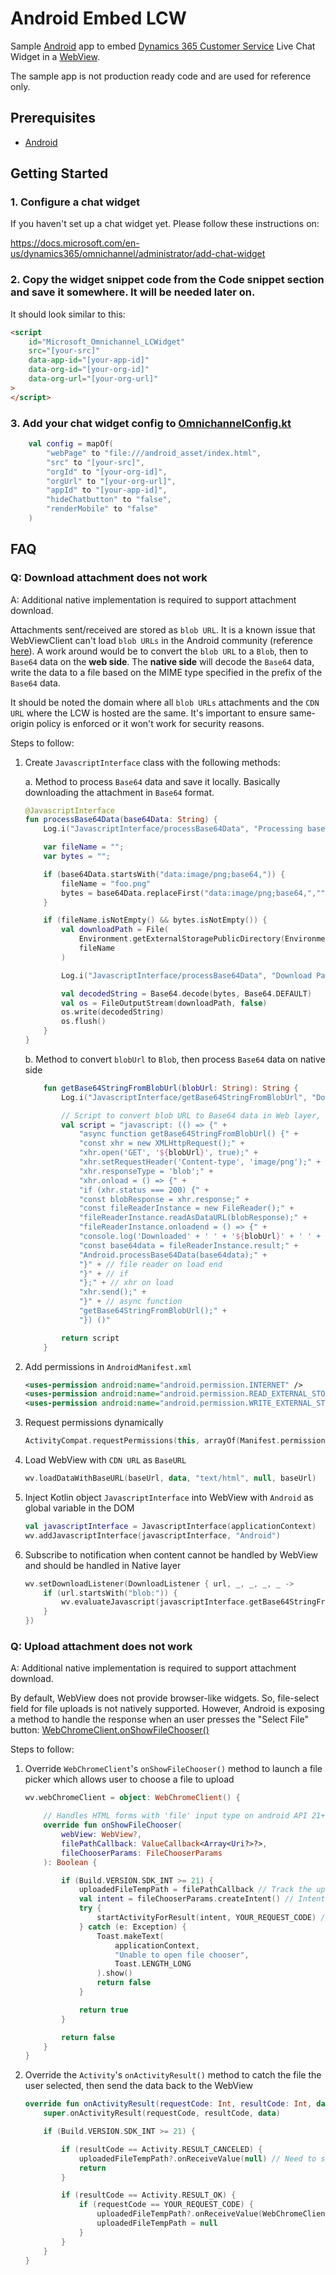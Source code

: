 # Android Embed LCW

Sample [Android](https://www.android.com/) app to embed [Dynamics 365 Customer Service](https://docs.microsoft.com/en-us/dynamics365/customer-service/help-hub) Live Chat Widget in a [WebView](https://developer.android.com/reference/android/webkit/WebView).

The sample app is not production ready code and are used for reference only.

## Prerequisites
- [Android](https://www.android.com/)

## Getting Started

### 1. Configure a chat widget

If you haven't set up a chat widget yet. Please follow these instructions on:

https://docs.microsoft.com/en-us/dynamics365/omnichannel/administrator/add-chat-widget

### 2. **Copy** the widget snippet code from the **Code snippet** section and save it somewhere. It will be needed later on.

It should look similar to this:

```html
<script
    id="Microsoft_Omnichannel_LCWidget"
    src="[your-src]"
    data-app-id="[your-app-id]"
    data-org-id="[your-org-id]"
    data-org-url="[your-org-url]"
>
</script>
```

### 3. **Add** your chat widget config to [OmnichannelConfig.kt](app/src/main/java/com/example/embedlcw/OmnichannelConfig.kt)

```kotlin
    val config = mapOf(
        "webPage" to "file:///android_asset/index.html",
        "src" to "[your-src]",
        "orgId" to "[your-org-id]",
        "orgUrl" to "[your-org-url]",
        "appId" to "[your-app-id]",
        "hideChatbutton" to "false",
        "renderMobile" to "false"
    )
```

## FAQ

### Q: Download attachment does not work

A: Additional native implementation is required to support attachment download.

Attachments sent/received are stored as `blob URL`. It is a known issue that WebViewClient can't load `blob URLs` in the Android community (reference [here](https://stackoverflow.com/questions/48892390/download-blob-file-from-website-inside-android-webviewclient/48954970#48954970)). A work around would be to convert the `blob URL` to a `Blob`, then to `Base64` data on the **web side**. The **native side** will decode the `Base64` data, write the data to a file based on the MIME type specified in the prefix of the `Base64` data.

It should be noted the domain where all `blob URLs` attachments and the `CDN URL` where the LCW is hosted are the same. It's important to ensure same-origin policy is enforced or it won't work for security reasons.

Steps to follow:

1. Create `JavascriptInterface` class with the following methods:

    a. Method to process `Base64` data and save it locally. Basically downloading the attachment in `Base64` format.

    ```kotlin
    @JavascriptInterface
    fun processBase64Data(base64Data: String) {
        Log.i("JavascriptInterface/processBase64Data", "Processing base64Data ...")

        var fileName = "";
        var bytes = "";

        if (base64Data.startsWith("data:image/png;base64,")) {
            fileName = "foo.png"
            bytes = base64Data.replaceFirst("data:image/png;base64,","")
        }

        if (fileName.isNotEmpty() && bytes.isNotEmpty()) {
            val downloadPath = File(
                Environment.getExternalStoragePublicDirectory(Environment.DIRECTORY_DOWNLOADS),
                fileName
            )

            Log.i("JavascriptInterface/processBase64Data", "Download Path: ${downloadPath.absolutePath}")

            val decodedString = Base64.decode(bytes, Base64.DEFAULT)
            val os = FileOutputStream(downloadPath, false)
            os.write(decodedString)
            os.flush()
        }
    }
    ```

    b. Method to convert `blobUrl` to `Blob`, then process `Base64` data on native side

    ```kotlin
        fun getBase64StringFromBlobUrl(blobUrl: String): String {
            Log.i("JavascriptInterface/getBase64StringFromBlobUrl", "Downloading $blobUrl ...")

            // Script to convert blob URL to Base64 data in Web layer, then process it in Android layer
            val script = "javascript: (() => {" +
                "async function getBase64StringFromBlobUrl() {" +
                "const xhr = new XMLHttpRequest();" +
                "xhr.open('GET', '${blobUrl}', true);" +
                "xhr.setRequestHeader('Content-type', 'image/png');" +
                "xhr.responseType = 'blob';" +
                "xhr.onload = () => {" +
                "if (xhr.status === 200) {" +
                "const blobResponse = xhr.response;" +
                "const fileReaderInstance = new FileReader();" +
                "fileReaderInstance.readAsDataURL(blobResponse);" +
                "fileReaderInstance.onloadend = () => {" +
                "console.log('Downloaded' + ' ' + '${blobUrl}' + ' ' + 'successfully!');" +
                "const base64data = fileReaderInstance.result;" +
                "Android.processBase64Data(base64data);" +
                "}" + // file reader on load end
                "}" + // if
                "};" + // xhr on load
                "xhr.send();" +
                "}" + // async function
                "getBase64StringFromBlobUrl();" +
                "}) ()"

            return script
        }
    ```

1. Add permissions in `AndroidManifest.xml`
    ```xml
    <uses-permission android:name="android.permission.INTERNET" />
    <uses-permission android:name="android.permission.READ_EXTERNAL_STORAGE" />
    <uses-permission android:name="android.permission.WRITE_EXTERNAL_STORAGE" />
    ```

1. Request permissions dynamically

    ```kotlin
    ActivityCompat.requestPermissions(this, arrayOf(Manifest.permission.READ_EXTERNAL_STORAGE, Manifest.permission.WRITE_EXTERNAL_STORAGE), PackageManager.PERMISSION_GRANTED);
    ```

1. Load WebView with `CDN URL` as `BaseURL`

    ```kotlin
    wv.loadDataWithBaseURL(baseUrl, data, "text/html", null, baseUrl)
    ```

1. Inject Kotlin object `JavascriptInterface` into WebView with `Android` as global variable in the DOM

    ```kotlin
    val javascriptInterface = JavascriptInterface(applicationContext)
    wv.addJavascriptInterface(javascriptInterface, "Android")
    ```

1. Subscribe to notification when content cannot be handled by WebView and should be handled in Native layer

    ```kotlin
    wv.setDownloadListener(DownloadListener { url, _, _, _, _ ->
        if (url.startsWith("blob:")) {
            wv.evaluateJavascript(javascriptInterface.getBase64StringFromBlobUrl(url), null)
        }
    })
    ```

### Q: Upload attachment does not work

A: Additional native implementation is required to support attachment download.

By default, WebView does not provide browser-like widgets. So, file-select field for file uploads is not natively supported. However, Android is exposing a method to handle the response when an user presses the "Select File" button: [WebChromeClient.onShowFileChooser()](https://developer.android.com/reference/android/webkit/WebChromeClient.html#onShowFileChooser(android.webkit.WebView,%20android.webkit.ValueCallback%3Candroid.net.Uri[]%3E,%20android.webkit.WebChromeClient.FileChooserParams))

Steps to follow:

1. Override `WebChromeClient`'s `onShowFileChooser()` method to launch a file picker which allows user to choose a file to upload

    ```kotlin
    wv.webChromeClient = object: WebChromeClient() {

        // Handles HTML forms with 'file' input type on android API 21+
        override fun onShowFileChooser(
            webView: WebView?,
            filePathCallback: ValueCallback<Array<Uri?>?>,
            fileChooserParams: FileChooserParams
        ): Boolean {

            if (Build.VERSION.SDK_INT >= 21) {
                uploadedFileTempPath = filePathCallback // Track the uploaded file temporary path for later use
                val intent = fileChooserParams.createIntent() // Intent to start file picker
                try {
                    startActivityForResult(intent, YOUR_REQUEST_CODE) // Send any request code which represents your 'request' on exiting file picker activity
                } catch (e: Exception) {
                    Toast.makeText(
                        applicationContext,
                        "Unable to open file chooser",
                        Toast.LENGTH_LONG
                    ).show()
                    return false
                }

                return true
            }

            return false
        }
    }
    ```

1. Override the `Activity`'s `onActivityResult()` method to catch the file the user selected, then send the data back to the WebView

    ```kotlin
    override fun onActivityResult(requestCode: Int, resultCode: Int, data: Intent?) {
        super.onActivityResult(requestCode, resultCode, data)

        if (Build.VERSION.SDK_INT >= 21) {

            if (resultCode == Activity.RESULT_CANCELED) {
                uploadedFileTempPath?.onReceiveValue(null) // Need to send null value to ensure future attempts workable
                return
            }

            if (resultCode == Activity.RESULT_OK) {
                if (requestCode == YOUR_REQUEST_CODE) {
                    uploadedFileTempPath?.onReceiveValue(WebChromeClient.FileChooserParams.parseResult(resultCode, data)) // Send result back to WebView
                    uploadedFileTempPath = null
                }
            }
        }
    }
    ```